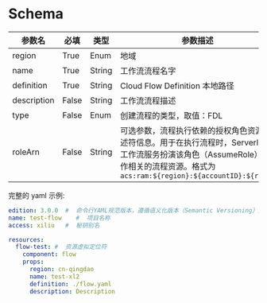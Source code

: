 # Schema

| 参数名      | 必填  | 类型   | 参数描述                                                                                                                                                                           |
| ----------- | ----- | ------ | ---------------------------------------------------------------------------------------------------------------------------------------------------------------------------------- |
| region      | True  | Enum   | 地域                                                                                                                                                                               |
| name        | True  | String | 工作流流程名字                                                                                                                                                                     |
| definition  | True  | String | Cloud Flow Definition 本地路径                                                                                                                                                     |
| description | False | String | 工作流流程描述                                                                                                                                                                     |
| type        | False | Enum   | 创建流程的类型，取值：FDL                                                                                                                                                          |
| roleArn     | False | String | 可选参数，流程执行依赖的授权角色资源描述符信息。用于在执行流程时，Serverless 工作流服务扮演该角色（AssumeRole）操作相关的流程资源。格式为 `acs:ram:${region}:${accountID}:${role}` |

完整的 yaml 示例:

```yaml
edition: 3.0.0  #  命令行YAML规范版本，遵循语义化版本（Semantic Versioning）规范
name: test-flow    #  项目名称
access: xiliu   #  秘钥别名

resources:
  flow-test: #  资源虚拟定位符
    component: flow
    props:
      region: cn-qingdao
      name: test-xl2
      definition: ./flow.yaml
      description: Description
```
